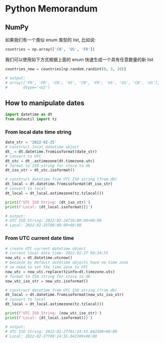 # Python Memorandum

## NumPy

如果我们有一个类似 enum 类型的 list, 比如说:

```python
countries = np.array(['CN', 'US', 'FR'])
```

我们可以使用如下方式根据上面的 enum 快速生成一个具有任意数量的新 list

```python
countries_new = countries[np.random.randint(0, 3, 10)]

# output:
# array(['FR', 'FR', 'CN', 'US', 'CN', 'FR', 'US', 'US', 'CN', 'US'],
#       dtype='<U2')
```

## How to manipulate dates

```python
import datetime as dt
from dateutil import tz
```

### From local date time string

```python
date_str = '2022-02-25'
# construct local datetime object
dt_ = dt.datetime.fromisoformat(date_str)
# convert to UTC
dt_utc = dt_.astimezone(dt.timezone.utc)
# format to ISO string for store to db
dt_iso_str = dt_utc.isoformat()

# construct datetime from UTC ISO string (from db)
dt_local = dt.datetime.fromisoformat(dt_iso_str)
# convert to local
dt_local = dt_local.astimezone(tz.tzlocal())

print(f'UTC ISO String: {dt_iso_str}')
print(f'Local: {dt_local.isoformat()}')

# output:
# UTC ISO String: 2022-02-24T16:00:00+00:00
# Local: 2022-02-25T00:00:00+08:00
```

### From UTC current date time

```python
# create UTC current datetime object
# current local date time: 2022-02-27 09:24:55
now_utc = dt.datetime.utcnow()
# because by default datetime objects have no time zone
# so need to set the time zone to UTC
now_utc = now_utc.replace(tzinfo=dt.timezone.utc)
# format to ISO string for store to db
now_utc_iso_str = now_utc.isoformat()

# construct datetime from UTC ISO string (from db)
dt_local = dt.datetime.fromisoformat(now_utc_iso_str)
# convert to local
dt_local = dt_local.astimezone(tz.tzlocal())

print(f'UTC ISO String: {now_utc_iso_str}')
print(f'Local: {dt_local.isoformat()}')

# output:
# UTC ISO String: 2022-02-27T01:24:55.042309+00:00
# Local: 2022-02-27T09:24:55.042309+08:00
```

